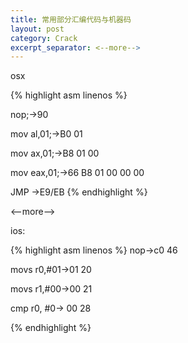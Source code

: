 ```yaml
---
title: 常用部分汇编代码与机器码
layout: post
category: Crack
excerpt_separator: <--more-->
---
```


osx

{% highlight asm linenos %}

nop;->90

mov al,01;->B0 01

mov ax,01;->B8 01 00

mov eax,01;->66 B8 01 00 00 00

JMP ->E9/EB
{% endhighlight %}

<--more-->

ios:

{% highlight asm linenos %}
nop->c0 46

movs r0,#01->01 20

movs r1,#00->00 21

cmp r0, #0-> 00 28

{% endhighlight %}
